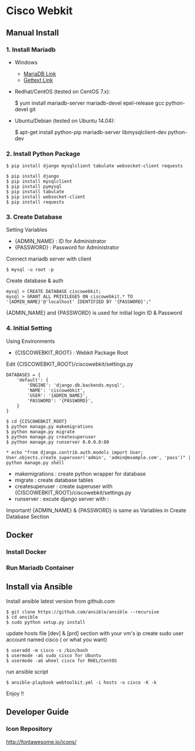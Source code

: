 
# Cisco Webkit

## Manual Install

### 1. Install Mariadb

* Windows
	
    * [MariaDB Link](https://downloads.mariadb.org/interstitial/mariadb-10.1.14/winx64-packages/mariadb-10.1.14-winx64.msi/from/http%3A//ftp.utexas.edu/mariadb/)
    * [Gettext Link](https://mlocati.github.io/articles/gettext-iconv-windows.html)


* Redhat/CentOS (tested on CentOS 7.x):
	
	$ yum install mariadb-server mariadb-devel epel-release gcc python-devel git

* Ubuntu/Debian (tested on Ubuntu 14.04): 

	$ apt-get install python-pip mariadb-server libmysqlclient-dev python-dev

### 2. Install Python Package 

	$ pip install django mysqlclient tabulate websocket-client requests
	
	$ pip install django
	$ pip install mysqlclient
	$ pip install pymysql
	$ pip install tabulate
	$ pip install websocket-client
	$ pip install requests 

### 3. Create Database

Setting Variables
* {ADMIN_NAME} : ID for Administrator
* {PASSWORD} : Password for Administrator

Connect mariadb server with client

	$ mysql -u root -p

Create database & auth

	mysql > CREATE DATABASE ciscowebkit;
	mysql > GRANT ALL PRIVILEGES ON ciscowebkit.* TO '{ADMIN_NAME}'@'localhost' IDENTIFIED BY '{PASSWORD}';"
	
{ADMIN_NAME} and {PASSWORD} is used for initial login ID & Password

### 4. Initial Setting

Using Environments
* {CISCOWEBKIT_ROOT} : Webkit Package Root

Edit {CISCOWEBKIT_ROOT}/ciscowebkit/settings.py


	DATABASES = {
		'default': {
			'ENGINE': 'django.db.backends.mysql',
			'NAME': 'ciscowebkit',
			'USER': '{ADMIN_NAME}',
			'PASSWORD': '{PASSWORD}',
		}
	}

	$ cd {CISCOWEBKIT_ROOT}
	$ python manage.py makemigrations
	$ python manage.py migrate
	$ python manage.py createsuperuser
	$ python manage.py runserver 0.0.0.0:80

	* echo "from django.contrib.auth.models import User; User.objects.create_superuser('admin', 'admin@example.com', 'pass')" | python manage.py shell

* makemigrations : create python wrapper for database
* migrate : create database tables
* createsuperuser : create superuser with {CISCOWEBKIT_ROOT}/ciscowebkit/settings.py
* runserver : excute django server with <Accept Address>:<Listening Port>

Important! {ADMIN_NAME} & {PASSWORD} is same as Variables in Create Database Section

## Docker

### Install Docker

### Run Mariadb Container



## Install via Ansible

Install ansible latest version from github.com

	$ git clone https://github.com/ansible/ansible --recursive 
	$ cd ansible 
	$ sudo python setup.py install 

update hosts file [dev] & [prd] section with your vm's ip 
create sudo user account named cisco ( or what you want) 

	$ useradd -m cisco -s /bin/bash 
	$ usermode -aG sudo cisco for Ubuntu 
	$ usermode -aG wheel cisco for RHEL/CentOS


run ansible script 

	$ ansible-playbook webtoolkit.yml -i hosts -u cisco -K -k 

Enjoy !!


## Developer Guide

### Icon Repository
http://fontawesome.io/icons/
